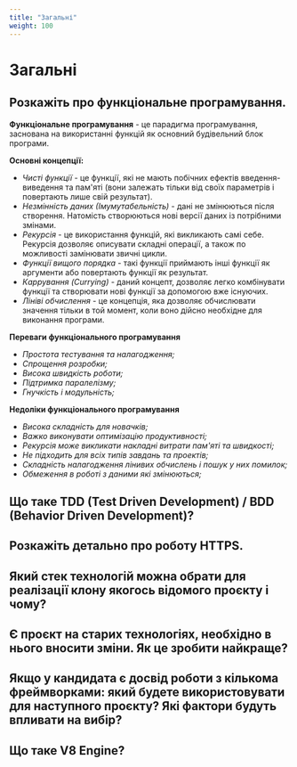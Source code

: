 ```yaml
---
title: "Загальні"
weight: 100
---
```


# Загальні

## Розкажіть про функціональне програмування.

__Функціональне програмування__ - це парадигма програмування, заснована на використанні функцій як основний будівельний 
блок програми.

__Основні концепції:__

* _Чисті функції_ - це функції, які не мають побічних ефектів введення-виведення та пам'яті (вони залежать тільки від своїх параметрів і повертають лише свій результат).
* _Незмінність даних (Імумутабельність)_ - дані не змінюються після створення. Натомість створюються нові версії даних із потрібними змінами.
* _Рекурсія_ - це використання функцій, які викликають самі себе. Рекурсія дозволяє описувати складні операції, а також по можливості замінювати звичні цикли.
* _Функції вищого порядка_ - такі функції приймають інші функції як аргументи або повертають функції як результат.
* _Каррування (Currying)_ - даний концепт, дозволяє легко комбінувати функції та створювати нові функції за допомогою вже існуючих.
* _Лініві обчислення_ - це концепція, яка дозволяє обчислювати значення тільки в той момент, коли воно дійсно необхідне для виконання програми.

__Переваги функціонального програмування__
* _Простота тестування та налагодження;_
* _Спрощення розробки;_
* _Висока швидкість роботи;_
* _Підтримка паралелізму;_
* _Гнучкість і модульність;_

__Недоліки функціонального програмування__
* _Висока складність для новачків;_
* _Важко виконувати оптимізацію продуктивності;_
* _Рекурсія може викликати накладні витрати пам'яті та швидкості;_
* _Не підходить для всіх типів завдань та проектів;_
* _Складність налагодження лінивих обчислень і пошук у них помилок;_
* _Обмеження в роботі з даними які змінюються;_

## Що таке TDD (Test Driven Development) / BDD (Behavior Driven Development)?

## Розкажіть детально про роботу HTTPS.

## Який стек технологій можна обрати для реалізації клону якогось відомого проєкту і чому?

## Є проєкт на старих технологіях, необхідно в нього вносити зміни. Як це зробити найкраще?

## Якщо у кандидата є досвід роботи з кількома фреймворками: який будете використовувати для наступного проєкту? Які фактори будуть впливати на вибір?

## Що таке V8 Engine?